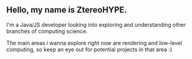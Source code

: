 ## Hello, my name is ZtereoHYPE.

I'm a Java/JS developer looking into exploring and understanding other branches of computing science.

The main areas i wanna explore right now are rendering and low-level computing, so keep an eye out for potential projects in that area :)
